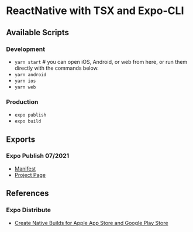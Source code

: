 # ReactNative with TSX and Expo-CLI

## Available Scripts
### Development
- `yarn start` # you can open iOS, Android, or web from here, or run them directly with the commands below.
- `yarn android`
- `yarn ios`
- `yarn web`

### Production
- `expo publish`
- `expo build`

## Exports
### Expo Publish 07/2021
- [Manifest](https://exp.host/@israelias/MyTSProject/index.exp?sdkVersion=42.0.0)
- [Project Page](https://expo.io/@israelias/MyTSProject)

## References
### Expo Distribute
- [Create Native Builds for Apple App Store and Google Play Store](https://docs.expo.io/distribution/building-standalone-apps/)
